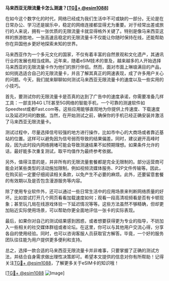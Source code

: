 **马来西亚无限流量卡怎么测速？[[TG💪+ @esim1088](https://t.me/s/esim1088)]**

在如今这个数字化的时代，网络已经成为我们生活中不可或缺的一部分。无论是在日常办公、学习还是娱乐中，稳定的网络连接都显得尤为重要。对于经常出差或旅行的人来说，拥有一张优质的无限流量卡就显得格外关键了。特别是像马来西亚这样的旅游胜地，一张高速且稳定的无限流量卡不仅能让你随时保持在线，还能帮助你在异国他乡更好地探索未知的世界。

马来西亚作为一个多元文化的国家，不仅有着丰富的自然景观和文化遗产，其通讯行业的发展也相当成熟。近年来，随着eSIM技术的普及，越来越多的人开始选择马来西亚的无限流量卡作为他们的旅行伴侣。然而，面对市面上琳琅满目的产品，如何挑选适合自己的无限流量卡，并且了解其真正的网速表现，成了许多用户关心的问题。今天，我们就来聊聊如何测试马来西亚无限流量卡的速度以及一些实用的小技巧。

首先，要测试你的无限流量卡是否真的达到了广告中的速度承诺，你需要准备几样工具：一部支持4G LTE甚至5G网络的智能手机，一个可靠的测速软件如Speedtest或者Fast.com等。这些应用能够直观地为你提供上传速度、下载速度以及延迟时间的数据。当然，在开始测试之前，确保你的手机已经正确安装并激活了马来西亚无限流量卡。

测试过程中，尽量选择信号较强的地方进行操作，比如市中心的大商场或者靠近基站的位置。这样可以避免因为信号弱而导致的结果偏差。同时，建议避开高峰时段，因为此时段内网络拥堵可能会导致测速结果不如预期理想。如果条件允许的话，最好能多次重复测试，取平均值作为最终参考依据。

另外，值得注意的是，并非所有的无限流量套餐都是完全无限制的。部分运营商可能会对某些类型的活动施加限制，例如视频流媒体服务、P2P文件传输等。因此，在购买前一定要仔细阅读相关条款，以免产生不必要的麻烦。此外，还要留意套餐的有效期以及是否包含漫游服务等内容。

除了使用专业软件外，还可以通过一些日常生活中的应用场景来判断网络质量的好坏。比如尝试打开几个网页看看加载速度如何；观看一段高清视频看是否有卡顿现象；甚至玩几局在线游戏体验一下延迟情况等等。这些方法虽然不够精确，但却更加贴近实际使用场景，可以帮助你更全面地评估一张卡的实际表现。

最后，如果你对自己的测试结果感到困惑，或者想要获得更为专业的指导，不妨加入一些相关的社交媒体群组或者论坛。在这里，你可以与其他用户交流心得，分享各自的使用经验。同时，也可以咨询客服人员获取官方解答。毕竟，一个好的服务团队往往能为用户提供更多便利和支持。

总之，选择一款合适的马来西亚无限流量卡并非难事，只要掌握了正确的测试方法，并结合自身需求做出理性决策即可。希望本文提供的信息对你有所帮助！记得关注[TG💪+ @esim1088](https://t.me/s/esim1088)，了解更多关于eSIM卡的知识哦！

[[TG💪+ @esim1088](https://t.me/s/esim1088) ![Image](https://i.postimg.cc/4NQfJmqS/Snipaste-2025-05-13-00-14-12.png)]